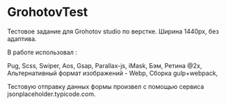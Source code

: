 # GrohotovTest
Тестовое задание для Grohotov studio по верстке.
Ширина 1440px, без адаптива.

В работе использовал :

Pug,
Scss,
Swiper,
Aos,
Gsap,
Parallax-js,
iMask,
Бэм,
Ретина @2x,
Альтернативный формат изображений - Webp,
Сборка gulp+webpack,

Тестовую отправку данных формы произвел с помощью сервиса jsonplaceholder.typicode.com.
